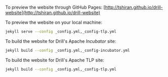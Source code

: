 To preview the website through GitHub Pages: [http://tshiran.github.io/drill-website](http://tshiran.github.io/drill-website)

To preview the website on your local machine:

```bash
jekyll serve --config _config.yml,_config-tlp.yml
```

To build the website for Drill's Apache *Incubator* site:

```bash
jekyll build --config _config.yml,_config-incubator.yml
```

To build the website for Drill's Apache TLP site:

```bash
jekyll build --config _config.yml,_config-tlp.yml
```




